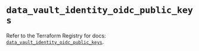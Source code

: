 # `data_vault_identity_oidc_public_keys`

Refer to the Terraform Registry for docs: [`data_vault_identity_oidc_public_keys`](https://registry.terraform.io/providers/hashicorp/vault/4.4.0/docs/data-sources/identity_oidc_public_keys).
